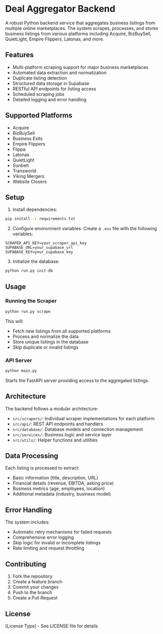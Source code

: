 # Deal Aggregator Backend

A robust Python backend service that aggregates business listings from multiple online marketplaces. The system scrapes, processes, and stores business listings from various platforms including Acquire, BizBuySell, QuietLight, Empire Flippers, Latonas, and more.

## Features

- Multi-platform scraping support for major business marketplaces
- Automated data extraction and normalization
- Duplicate listing detection
- Structured data storage in Supabase
- RESTful API endpoints for listing access
- Scheduled scraping jobs
- Detailed logging and error handling

## Supported Platforms

- Acquire
- BizBuySell
- Business Exits
- Empire Flippers
- Flippa
- Latonas
- QuietLight
- Sunbelt
- Transworld
- Viking Mergers
- Website Closers

## Setup

1. Install dependencies:
```bash
pip install -r requirements.txt
```

2. Configure environment variables:
Create a `.env` file with the following variables:
```
SCRAPER_API_KEY=your_scraper_api_key
SUPABASE_URL=your_supabase_url
SUPABASE_KEY=your_supabase_key
```

3. Initialize the database:
```bash
python run.py init-db
```

## Usage

### Running the Scraper

```bash
python run.py scrape
```

This will:
- Fetch new listings from all supported platforms
- Process and normalize the data
- Store unique listings in the database
- Skip duplicate or invalid listings

### API Server

```bash
python main.py
```

Starts the FastAPI server providing access to the aggregated listings.

## Architecture

The backend follows a modular architecture:

- `src/scrapers/`: Individual scraper implementations for each platform
- `src/api/`: REST API endpoints and handlers
- `src/database/`: Database models and connection management
- `src/services/`: Business logic and service layer
- `src/utils/`: Helper functions and utilities

## Data Processing

Each listing is processed to extract:
- Basic information (title, description, URL)
- Financial details (revenue, EBITDA, asking price)
- Business metrics (age, employees, location)
- Additional metadata (industry, business model)

## Error Handling

The system includes:
- Automatic retry mechanisms for failed requests
- Comprehensive error logging
- Skip logic for invalid or incomplete listings
- Rate limiting and request throttling

## Contributing

1. Fork the repository
2. Create a feature branch
3. Commit your changes
4. Push to the branch
5. Create a Pull Request

## License

[License Type] - See LICENSE file for details
